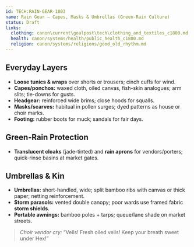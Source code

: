 ```yaml
---
id: TECH:RAIN-GEAR-1803
name: Rain Gear — Capes, Masks & Umbrellas (Green-Rain Culture)
status: Draft
links:
  clothing: canon\current\goalpost\tech\clothing_and_textiles_c1800.md
  health: canon/systems/health/public_health_c1800.md
  religion: canon/systems/religions/good_old_rhythm.md
---
```


## Everyday Layers
- **Loose tunics & wraps** over shorts or trousers; cinch cuffs for wind.
- **Capes/ponchos:** waxed cloth, oiled canvas, fish-skin analogues; arm slits; tie-downs for gusts.
- **Headgear:** reinforced wide brims; close hoods for squalls.
- **Masks/scarves:** habitual in pollen surges; dyed patterns as house or choir marks.
- **Footing:** rubber boots for muck; sandals for fair days.

## Green-Rain Protection
- **Translucent cloaks** (jade-tinted) and **rain aprons** for vendors/porters; quick-rinse basins at market gates.

## Umbrellas & Kin
- **Umbrellas:** short-handled, wide; split bamboo ribs with canvas or thick paper; netting reinforcement.
- **Storm parasols:** vented double canopy; poor wards use framed fabric **storm shields**.
- **Portable awnings:** bamboo poles + tarps; queue/lane shade on market streets.

> _Choir vendor cry:_ “Veils! Fresh oiled veils! Keep your breath sweet under Hex!”
